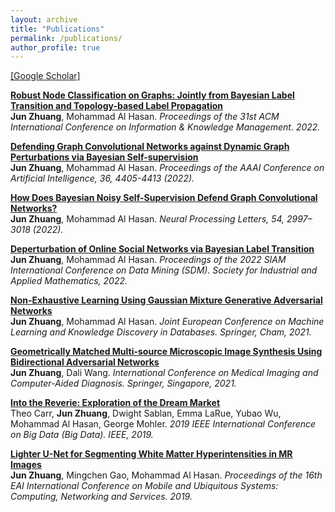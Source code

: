 ```yaml
---
layout: archive
title: "Publications"
permalink: /publications/
author_profile: true
---
```

[[Google Scholar]](https://scholar.google.com/citations?hl=zh-CN&user=Hdc90UMAAAAJ)

<b>[Robust Node Classification on Graphs: Jointly from Bayesian Label Transition and Topology-based Label Propagation](https://dl.acm.org/doi/abs/10.1145/3511808.3557437)</b> <br>
<b>Jun Zhuang</b>, Mohammad Al Hasan. <i>Proceedings of the 31st ACM International Conference on Information & Knowledge Management. 2022.</i> <br>

<b>[Defending Graph Convolutional Networks against Dynamic Graph Perturbations via Bayesian Self-supervision](https://ojs.aaai.org/index.php/AAAI/article/view/20362)</b> <br>
<b>Jun Zhuang</b>, Mohammad Al Hasan. <i>Proceedings of the AAAI Conference on Artificial Intelligence, 36, 4405-4413 (2022).</i> <br>

<b>[How Does Bayesian Noisy Self-Supervision Defend Graph Convolutional Networks?](https://link.springer.com/article/10.1007/s11063-022-10750-8)</b> <br>
<b>Jun Zhuang</b>, Mohammad Al Hasan. <i>Neural Processing Letters, 54, 2997–3018 (2022).</i> <br>

<b>[Deperturbation of Online Social Networks via Bayesian Label Transition](https://epubs.siam.org/doi/abs/10.1137/1.9781611977172.68)</b> <br>
<b>Jun Zhuang</b>, Mohammad Al Hasan. <i>Proceedings of the 2022 SIAM International Conference on Data Mining (SDM). Society for Industrial and Applied Mathematics, 2022.</i> <br>

<b>[Non-Exhaustive Learning Using Gaussian Mixture Generative Adversarial Networks](https://link.springer.com/chapter/10.1007/978-3-030-86520-7_1)</b> <br>
<b>Jun Zhuang</b>, Mohammad Al Hasan.
<i>Joint European Conference on Machine Learning and Knowledge Discovery in Databases. Springer, Cham, 2021.</i> <br>

<b>[Geometrically Matched Multi-source Microscopic Image Synthesis Using Bidirectional Adversarial Networks](https://link.springer.com/chapter/10.1007/978-981-16-3880-0_9)</b> <br>
<b>Jun Zhuang</b>, Dali Wang.
<i>International Conference on Medical Imaging and Computer-Aided Diagnosis. Springer, Singapore, 2021.</i> <br>

<b>[Into the Reverie: Exploration of the Dream Market](https://ieeexplore.ieee.org/abstract/document/9006092)</b> <br> 
Theo Carr, <b>Jun Zhuang</b>, Dwight Sablan, Emma LaRue, Yubao Wu, Mohammad Al Hasan, George Mohler.
<i>2019 IEEE International Conference on Big Data (Big Data). IEEE, 2019.</i> <br>

<b>[Lighter U-Net for Segmenting White Matter Hyperintensities in MR Images](https://dl.acm.org/doi/abs/10.1145/3360774.3368203)</b> <br> 
<b>Jun Zhuang</b>, Mingchen Gao, Mohammad Al Hasan.
<i>Proceedings of the 16th EAI International Conference on Mobile and Ubiquitous Systems: Computing, Networking and Services. 2019.</i>
